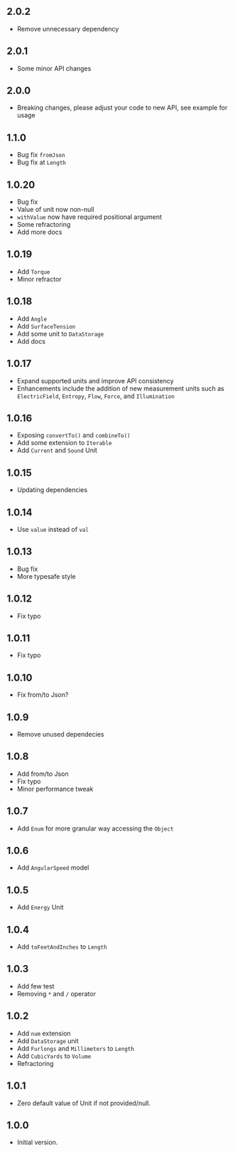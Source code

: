 ## 2.0.2
- Remove unnecessary dependency

## 2.0.1
- Some minor API changes

## 2.0.0
- Breaking changes, please adjust your code to new API, see example for usage

## 1.1.0
- Bug fix `fromJson`
- Bug fix at `Length`

## 1.0.20
- Bug fix
- Value of unit now non-null
- `withValue` now have required positional argument
- Some refractoring
- Add more docs

## 1.0.19
- Add `Torque`
- Minor refractor

## 1.0.18
- Add `Angle`
- Add `SurfaceTension`
- Add some unit to `DataStorage`
- Add docs

## 1.0.17
- Expand supported units and improve API consistency
- Enhancements include the addition of new measurement units such as
`ElectricField`, `Entropy`, `Flow`, `Force`, and `Illumination`

## 1.0.16
- Exposing `convertTo()` and `combineTo()`
- Add some extension to `Iterable`
- Add `Current` and `Sound` Unit
## 1.0.15
- Updating dependencies
## 1.0.14
- Use `value` instead of `val`

## 1.0.13
- Bug fix
- More typesafe style

## 1.0.12
- Fix typo

## 1.0.11
- Fix typo

## 1.0.10
- Fix from/to Json?

## 1.0.9
- Remove unused dependecies

## 1.0.8
- Add from/to Json
- Fix typo
- Minor performance tweak

## 1.0.7
- Add `Enum` for more granular way accessing the `Object`

## 1.0.6
- Add `AngularSpeed` model

## 1.0.5
- Add `Energy` Unit

## 1.0.4
- Add `toFeetAndInches` to `Length`

## 1.0.3
- Add few test
- Removing `*` and `/` operator

## 1.0.2
- Add `num` extension
- Add `DataStorage` unit
- Add `Furlongs` and `Millimeters` to `Length`
- Add `CubicYards` to `Volume`
- Refractoring

## 1.0.1
- Zero default value of Unit if not provided/null.

## 1.0.0
- Initial version.
